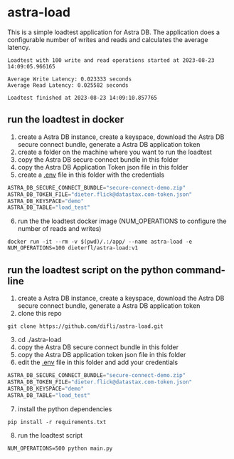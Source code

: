 # astra-load
This is a simple loadtest application for Astra DB. The application does a configurable number of writes and reads and calculates the average latency.

```console
Loadtest with 100 write and read operations started at 2023-08-23 14:09:05.966165

Average Write Latency: 0.023333 seconds
Average Read Latency: 0.025582 seconds

Loadtest finished at 2023-08-23 14:09:10.857765

```

## run the loadtest in docker
1. create a Astra DB instance, create a keyspace, download the Astra DB secure connect bundle, generate a Astra DB application token
2. create a folder on the machine where you want to run the loadtest
3. copy the Astra DB secure connect bundle in this folder
4. copy the Astra DB Application Token json file in this folder
5. create a [.env](.env) file in this folder with the credentials
```python
ASTRA_DB_SECURE_CONNECT_BUNDLE="secure-connect-demo.zip"
ASTRA_DB_TOKEN_FILE="dieter.flick@datastax.com-token.json"
ASTRA_DB_KEYSPACE="demo"
ASTRA_DB_TABLE="load_test"
```
6. run the the loadtest docker image (NUM_OPERATIONS to configure the number of reads and writes)
```
docker run -it --rm -v $(pwd)/.:/app/ --name astra-load -e NUM_OPERATIONS=100 dieterfl/astra-load:v1
```

## run the loadtest script on the python command-line
1. create a Astra DB instance, create a keyspace, download the Astra DB secure connect bundle, generate a Astra DB application token
2. clone this repo
```
git clone https://github.com/difli/astra-load.git
```
3. cd ./astra-load
4. copy the Astra DB secure connect bundle in this folder
5. copy the Astra DB application token json file in this folder
6. edit the [.env](.env) file in this folder and add your credentials
```python
ASTRA_DB_SECURE_CONNECT_BUNDLE="secure-connect-demo.zip"
ASTRA_DB_TOKEN_FILE="dieter.flick@datastax.com-token.json"
ASTRA_DB_KEYSPACE="demo"
ASTRA_DB_TABLE="load_test"
```
7. install the python dependencies
```
pip install -r requirements.txt
```
8. run the loadtest script  
```
NUM_OPERATIONS=500 python main.py
```
